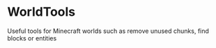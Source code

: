 # WorldTools
Useful tools for Minecraft worlds such as remove unused chunks, find blocks or entities
